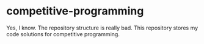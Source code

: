 # competitive-programming
Yes, I know. The repository structure is really bad. This repository stores my code solutions for competitive programming.
